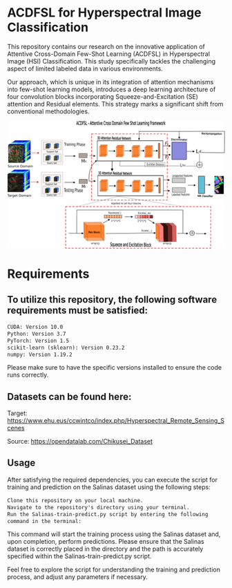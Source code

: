 <H1>ACDFSL for Hyperspectral Image Classification</H1>

This repository contains our research on the innovative application of Attentive Cross-Domain Few-Shot Learning (ACDFSL) in Hyperspectral Image (HSI) Classification. This study specifically tackles the challenging aspect of limited labeled data in various environments.

Our approach, which is unique in its integration of attention mechanisms into few-shot learning models, introduces a deep learning architecture of four convolution blocks incorporating Squeeze-and-Excitation (SE) attention and Residual elements. This strategy marks a significant shift from conventional methodologies.

![Example Image](./datasets/drawing-1111.png)

<h1>Requirements</h1>

<h2>To utilize this repository, the following software requirements must be satisfied:</h2>

    CUDA: Version 10.0
    Python: Version 3.7
    PyTorch: Version 1.5
    scikit-learn (sklearn): Version 0.23.2
    numpy: Version 1.19.2

Please make sure to have the specific versions installed to ensure the code runs correctly.


<h2>Datasets can be found here:</h2>

Target: https://www.ehu.eus/ccwintco/index.php/Hyperspectral_Remote_Sensing_Scenes

Source: https://opendatalab.com/Chikusei_Dataset


<h2>Usage</h2>

After satisfying the required dependencies, you can execute the script for training and prediction on the Salinas dataset using the following steps:

    Clone this repository on your local machine.
    Navigate to the repository's directory using your terminal.
    Run the Salinas-train-predict.py script by entering the following command in the terminal:


This command will start the training process using the Salinas dataset and, upon completion, perform predictions. Please ensure that the Salinas dataset is correctly placed in the directory and the path is accurately specified within the Salinas-train-predict.py script.

Feel free to explore the script for understanding the training and prediction process, and adjust any parameters if necessary.
